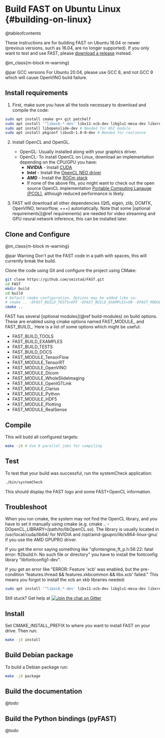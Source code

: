 Build FAST on Ubuntu Linux {#building-on-linux}
===================================================
@tableofcontents

These instructions are for building FAST on Ubuntu 18.04 or newer (previous versions, such as 16.04, are no longer supported).
If you only want to test and use FAST, please [download a release](https://github.com/smistad/FAST/releases) instead.

@m_class{m-block m-warning}

@par GCC versions
    For Ubuntu 20.04, please use GCC 8, and not GCC 9 which will cause OpenVINO build failure.  

Install requirements
-------------------------

1. First, make sure you have all the tools necessary to download and compile the code: 
```bash
sudo apt install cmake g++ git patchelf
sudo apt install '^libxcb.*-dev' libx11-xcb-dev libglu1-mesa-dev libxrender-dev libxi-dev libxkbcommon-dev libxkbcommon-x11-dev
sudo apt install libopenslide-dev # Needed for WSI module
sudo apt install pkgconf libusb-1.0-0-dev # Needed for realsense
```

2. Install OpenCL and OpenGL.
      - OpenGL: Usually installed along with your graphics driver.
      - OpenCL: To install OpenCL on Linux, download an implementation depending on the CPU/GPU you have:
          - **NVIDIA** - Install [CUDA](https://developer.nvidia.com/cuda-downloads)
          - **Intel** - Install the [OpenCL NEO driver](https://github.com/intel/compute-runtime/releases)
          - **AMD** - Install the [ROCm stack](https://rocmdocs.amd.com/en/latest/Installation_Guide/Installation-Guide.html)
          - If none of the above fits, you might want to check out the open source OpenCL implementation [Portable Computing Lanauge (PCOL)](http://portablecl.org), although reduced performance is likely.

3. FAST will download all other dependencies (Qt5, eigen, zlib, DCMTK, OpenVINO, tensorflow, +++) automatically. Note that some [optional requirements](@ref requirements) are needed for video streaming and GPU neural network inference, this can be installed later.

Clone and Configure
--------------------

@m_class{m-block m-warning}

@par Warning
Don't put the FAST code in a path with spaces, this will currently break the build.

Clone the code using Git and configure the project using CMake:
```bash
git clone https://github.com/smistad/FAST.git
cd FAST
mkdir build
cd build
# Default cmake configuration. Options may be added like so: 
# cmake .. -DFAST_BUILD_TESTS=OFF -DFAST_BUILD_EXAMPLES=ON -DFAST_MODULE_TensorFlow=ON
cmake ..
```

FAST has several [optional modules](@ref build-modules) on build options. These are enabled using cmake options named FAST_MODULE_<Name> and FAST_BUILD_<Name>.
Here is a list of some options which might be useful:
* FAST_BUILD_TOOLS
* FAST_BUILD_EXAMPLES
* FAST_BUILD_TESTS
* FAST_BUILD_DOCS
* FAST_MODULE_TensorFlow
* FAST_MODULE_TensorRT
* FAST_MODULE_OpenVINO
* FAST_MODULE_Dicom
* FAST_MODULE_WholeSlideImaging
* FAST_MODULE_OpenIGTLink
* FAST_MODULE_Clarius
* FAST_MODULE_Python
* FAST_MODULE_HDF5
* FAST_MODULE_Plotting
* FAST_MODULE_RealSense


Compile
-----------------------

This will build all configured targets:

```bash
make -j8 # Use 8 parallel jobs for compiling
```

Test
----------------------

To test that your build was successful, run the systemCheck application:  

```bash
./bin/systemCheck
```

This should display the FAST logo and some FAST+OpenCL information.

Troubleshoot
-----------------------

When you run cmake, the system may not find the OpenCL library, and you have to set it manually using cmake (e.g. cmake .. -DOpenCL_LIBRARY=/path/to/libOpenCL.so). The library is usually located in /usr/local/cuda/lib64/ for NVIDIA and /opt/amd-gpupro/lib/x864-linux-gnu/ if you use the AMD GPUPRO driver.

If you get the error saying something like "qfontengine_ft_p.h:56:22: fatal error: ft2build.h: No such file or directory" you have to install the fontconfig library "libfontconfig1-dev".

If you get an error like "ERROR: Feature 'xcb' was enabled, but the pre-condition 'features.thread && features.xkbcommon && libs.xcb' failed." This means you forgot to install the xcb an xkb libraries needed:
```bash
sudo apt install '^libxcb.*-dev' libx11-xcb-dev libglu1-mesa-dev libxrender-dev libxi-dev libxkbcommon-dev 
```

Still stuck? Get help at [![Join the chat on Gitter](https://img.shields.io/gitter/room/smistad/fast?logo=gitter)](https://gitter.im/smistad/FAST)

Install
----------------------
Set CMAKE_INSTALL_PREFIX to where you want to install FAST on your drive.
Then run:

```bash
make -j8 install
```

Build Debian package
----------------------
To build a Debian package run:

```bash
make -j8 package
```

Build the documentation
-----------------------
@todo

Build the Python bindings (pyFAST)
-----------------------
@todo
